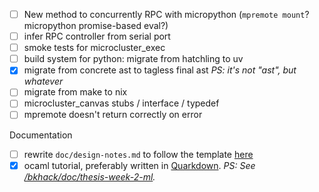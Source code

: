 - [ ] New method to concurrently RPC with micropython (`mpremote mount`? micropython promise-based eval?)
- [ ] infer RPC controller from serial port
- [ ] smoke tests for microcluster_exec
- [ ] build system for python: migrate from hatchling to uv
- [x] migrate from concrete ast to tagless final ast _PS: it's not "ast", but whatever_
- [ ] migrate from make to nix
- [ ] microcluster_canvas stubs / interface / typedef
- [ ] mpremote doesn't return correctly on error

Documentation
- [ ] rewrite `doc/design-notes.md` to follow the template [here](https://gist.github.com/kinten108101/1436f0545ffba9f40125153aa66fe915)
- [x] ocaml tutorial, preferably written in [Quarkdown](https://github.com/iamgio/quarkdown). _PS: See [/bkhack/doc/thesis-week-2-ml](https://github.com/ttb-hcmut/bkhack/tree/main/doc/thesis-week-2-ml/main.qd)._
